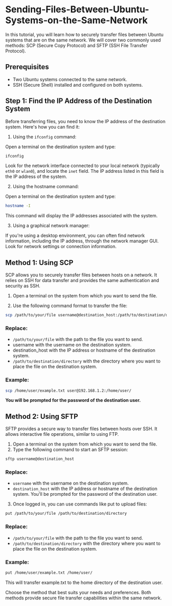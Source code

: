 # Sending-Files-Between-Ubuntu-Systems-on-the-Same-Network
In this tutorial, you will learn how to securely transfer files between Ubuntu systems that are on the same network. We will cover two commonly used methods: SCP (Secure Copy Protocol) and SFTP (SSH File Transfer Protocol).

## Prerequisites
* Two Ubuntu systems connected to the same network.
* SSH (Secure Shell) installed and configured on both systems.

## Step 1: Find the IP Address of the Destination System

Before transferring files, you need to know the IP address of the destination system. Here's how you can find it:

1. Using the `ifconfig` command:

Open a terminal on the destination system and type:

```bash
ifconfig
```

Look for the network interface connected to your local network (typically `eth0` or `wlan0`), and locate the `inet` field. The IP address listed in this field is the IP address of the system.

2. Using the hostname command:

Open a terminal on the destination system and type:

```bash
hostname -I
```
This command will display the IP addresses associated with the system.

3. Using a graphical network manager:

If you're using a desktop environment, you can often find network information, including the IP address, through the network manager GUI. Look for network settings or connection information.


## Method 1: Using SCP
SCP allows you to securely transfer files between hosts on a network. It relies on SSH for data transfer and provides the same authentication and security as SSH.

1. Open a terminal on the system from which you want to send the file.

2. Use the following command format to transfer the file:

```bash
scp /path/to/your/file username@destination_host:/path/to/destination/directory
```

### Replace:

* `/path/to/your/file` with the path to the file you want to send.
* username with the username on the destination system.
* destination_host with the IP address or hostname of the destination system.
* `/path/to/destination/directory` with the directory where you want to place the file on the destination system.

### Example:

```bash
scp /home/user/example.txt user@192.168.1.2:/home/user/
```
**You will be prompted for the password of the destination user.**


## Method 2: Using SFTP

SFTP provides a secure way to transfer files between hosts over SSH. It allows interactive file operations, similar to using FTP.

1. Open a terminal on the system from which you want to send the file.
2. Type the following command to start an SFTP session:

```bash
sftp username@destination_host
```
### Replace:
* `username` with the username on the destination system.
* `destination_host` with the IP address or hostname of the destination system.
You'll be prompted for the password of the destination user.

3. Once logged in, you can use commands like put to upload files:

```bash
put /path/to/your/file /path/to/destination/directory
```
### Replace:

* `/path/to/your/file` with the path to the file you want to send.
* `/path/to/destination/directory` with the directory where you want to place the file on the destination system.

### Example:

```bash
put /home/user/example.txt /home/user/
```
This will transfer example.txt to the home directory of the destination user.

Choose the method that best suits your needs and preferences. Both methods provide secure file transfer capabilities within the same network.
